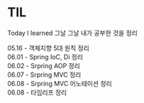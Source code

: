 # TIL
Today I learned 그날 그날 내가 공부한 것을 정리

05.16 - 객체지향 5대 원칙 정리  
06.01 - Spring IoC, Di 정리  
06.02 - Srpring AOP 정리  
06.07 - Srpring MVC 정리   
06.08 - Srpring MVC 어노테이션 정리     
06.08 - 타임리프 정리  
